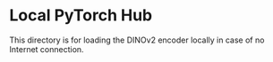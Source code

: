 # Local PyTorch Hub

This directory is for loading the DINOv2 encoder locally in case of no Internet connection.
